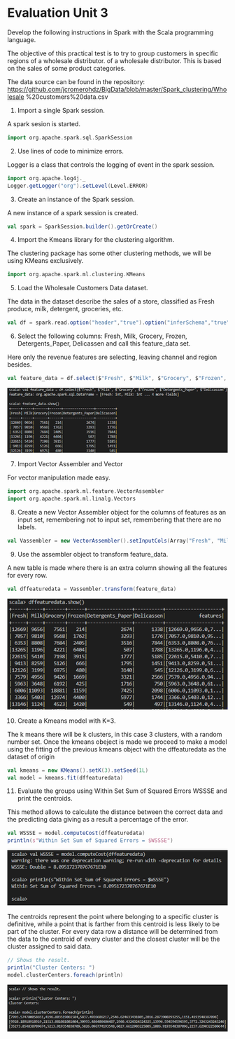 # Evaluation Unit 3
Develop the following instructions in Spark with the Scala programming language.

The objective of this practical test is to try to group customers in specific regions of a wholesale distributor. of a wholesale distributor. This is based on the sales of some product categories.

The data source can be found in the repository:
https://github.com/jcromerohdz/BigData/blob/master/Spark_clustering/Wholesale %20customers%20data.csv

1. Import a single Spark session.

A spark sesion is started.
```scala
import org.apache.spark.sql.SparkSession
```
2. Use lines of code to minimize errors.

Logger is a class that controls the logging of event in the spark session.
```scala
import org.apache.log4j._
Logger.getLogger("org").setLevel(Level.ERROR)
```
3. Create an instance of the Spark session.

A new instance of a spark session is created.

```scala
val spark = SparkSession.builder().getOrCreate()
```
4. Import the Kmeans library for the clustering algorithm.

The clustering package has some other clustering methods, we will be using KMeans exclusively.

```scala
import org.apache.spark.ml.clustering.KMeans
```
5. Load the Wholesale Customers Data dataset.

The data in the dataset describe the sales of a store, classified as Fresh produce, milk, detergent, groceries, etc.

```scala
val df = spark.read.option("header","true").option("inferSchema","true").csv("Wholesale customers data.csv")
```
6. Select the following columns: Fresh, Milk, Grocery, Frozen, Detergents_Paper, Delicassen and call this feature_data set.

Here only the revenue features are selecting, leaving channel and region besides.

```scala
val feature_data = df.select($"Fresh", $"Milk", $"Grocery", $"Frozen", $"Detergents_Paper", $"Delicassen")
```

![](https://github.com/gregorio1297/DatosMasivos/blob/Unit3/Evaluation/imgs/ev31.PNG)

7. Import Vector Assembler and Vector

For vector manipulation made easy.

```scala
import org.apache.spark.ml.feature.VectorAssembler
import org.apache.spark.ml.linalg.Vectors
```
8. Create a new Vector Assembler object for the columns of features as an input set, remembering not to input set, remembering that there are no labels.

```scala
val Vassembler = new VectorAssembler().setInputCols(Array("Fresh", "Milk", "Grocery", "Frozen","Detergents_Paper", "Delicassen")).setOutputCol("features")
```

9. Use the assembler object to transform feature_data.

A new table is made where there is an extra column showing all the features for every row.

```scala
val dffeaturedata = Vassembler.transform(feature_data)
```

![](https://github.com/gregorio1297/DatosMasivos/blob/Unit3/Evaluation/imgs/ev32.PNG)

10. Create a Kmeans model with K=3.

The k means there will be k clusters, in this case 3 clusters, with a random number set. Once the kmeans obeject is made we proceed to make a model using the fitting of the previous kmeans object with the dffeaturedata as the dataset of origin

```scala
val kmeans = new KMeans().setK(3).setSeed(1L)
val model = kmeans.fit(dffeaturedata)
```
11. Evaluate the groups using Within Set Sum of Squared Errors WSSSE and print the centroids.

This method allows to calculate the distance between the correct data and the predicting data giving as a result a percentage of the error.

```scala
val WSSSE = model.computeCost(dffeaturedata)
println(s"Within Set Sum of Squared Errors = $WSSSE")
```

![](https://github.com/gregorio1297/DatosMasivos/blob/Unit3/Evaluation/imgs/ev33.PNG)

The centroids represent the point where belonging to a specific cluster is definitive, while a point that is farther from this centroid is less likely to be part of the cluster. For every data row a distance will be determined from the data to the centroid of every cluster and the closest cluster will be the cluster assigned to said data.

```scala
// Shows the result.
println("Cluster Centers: ")
model.clusterCenters.foreach(println)
```

![](https://github.com/gregorio1297/DatosMasivos/blob/Unit3/Evaluation/imgs/ev34.PNG)
